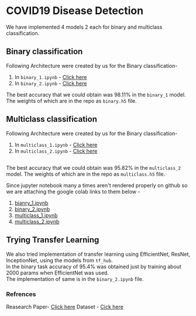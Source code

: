 # COVID19 Disease Detection

We have implemented 4 models 2 each for binary and multiclass classification.

## Binary classification
Following Architecture were created by us for the Binary classification-<br>
1. In `binary_1.ipynb` - [Click here](https://user-images.githubusercontent.com/81357954/125945667-ff9b939a-fb3f-4032-8ee0-faa25e7548bb.png)<br>
2. In `binary_2.ipynb`  - [Click here](https://user-images.githubusercontent.com/81357954/125946017-61a8728b-f46e-4769-8da8-763b8c937961.png)<br>

The best accuracy that we could obtain was 98.11% in the `binary_1` model. The weights of which are in the repo as `binary.h5` file.<br>

## Multiclass classification

Following Architecture were created by us for the Binary classification-<br>
1. In `multiclass_1.ipynb` - [Click here](https://user-images.githubusercontent.com/81357954/125947318-5c946588-d9da-48e7-a106-e8704fffb99b.png)
2. In `multiclass_2.ipynb` - [Click here](https://user-images.githubusercontent.com/81357954/125947538-fb1a7ad1-5c00-464c-8acd-0c6021617d56.png)
##  
The best accuracy that we could obtain was 95.82% in the `multiclass_2` model. The weights of which are in the repo as `multiclass.h5` file.<br>

Since jupyter notebook many a times aren't rendered properly on github so we are attaching the google colab links to them below -
1. [bianry_1.ipynb](https://colab.research.google.com/drive/1ZczFhORUnW1y2FcTntaODc0GrSbsCq3r?usp=sharing)
2. [binary_2.ipynb](https://colab.research.google.com/drive/1qqNB35bpnZs9jCXbxSOgdGIZfi9gSfkB)
3. [multiclass_1.ipynb](https://colab.research.google.com/drive/1n36uJWh0IvZoJPVXA3vIJ8AKcvfAB8q0?authuser=1#scrollTo=KxI7GfofyjoC )
4. [multiclass_2.ipynb](https://colab.research.google.com/drive/1cBvDX9JUs7rLK6RqvZO0Q8LRjKT7mJwU)

## Trying Transfer Learning

We also tried implementation of transfer learning using EfficientNet, ResNet, InceptionNet, using the models from `tf_hub`.<br>
In the binary task accuracy of 95.4% was obtained just by training about 2000 params when EfficientNet was used.<br>
The implementation of same is in the `binary_2.ipynb` file.

### Refrences
Reasearch Paper- [Click here]( https://journals.physiology.org/doi/pdf/10.1152/physiolgenomics.00084.2020)
Dataset - [Cick here](https://www.kaggle.com/tawsifurrahman/covid19-radiography-database)
